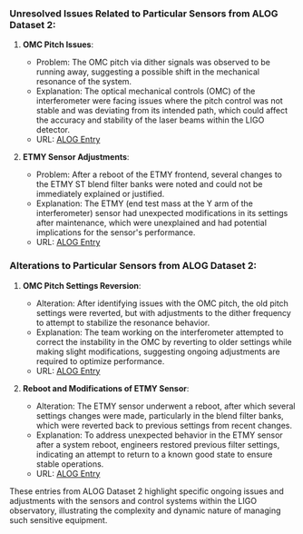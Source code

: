 ### Unresolved Issues Related to Particular Sensors from ALOG Dataset 2:

1. **OMC Pitch Issues**:
   - Problem: The OMC pitch via dither signals was observed to be running away, suggesting a possible shift in the mechanical resonance of the system.
   - Explanation: The optical mechanical controls (OMC) of the interferometer were facing issues where the pitch control was not stable and was deviating from its intended path, which could affect the accuracy and stability of the laser beams within the LIGO detector.
   - URL: [ALOG Entry](https://alog.ligo-la.caltech.edu/aLOG/index.php?callRep=75359)

2. **ETMY Sensor Adjustments**:
   - Problem: After a reboot of the ETMY frontend, several changes to the ETMY ST blend filter banks were noted and could not be immediately explained or justified.
   - Explanation: The ETMY (end test mass at the Y arm of the interferometer) sensor had unexpected modifications in its settings after maintenance, which were unexplained and had potential implications for the sensor's performance.
   - URL: [ALOG Entry](https://alog.ligo-la.caltech.edu/aLOG/index.php?callRep=75361)

### Alterations to Particular Sensors from ALOG Dataset 2:

1. **OMC Pitch Settings Reversion**:
   - Alteration: After identifying issues with the OMC pitch, the old pitch settings were reverted, but with adjustments to the dither frequency to attempt to stabilize the resonance behavior.
   - Explanation: The team working on the interferometer attempted to correct the instability in the OMC by reverting to older settings while making slight modifications, suggesting ongoing adjustments are required to optimize performance.
   - URL: [ALOG Entry](https://alog.ligo-la.caltech.edu/aLOG/index.php?callRep=75359)

2. **Reboot and Modifications of ETMY Sensor**:
   - Alteration: The ETMY sensor underwent a reboot, after which several settings changes were made, particularly in the blend filter banks, which were reverted back to previous settings from recent changes.
   - Explanation: To address unexpected behavior in the ETMY sensor after a system reboot, engineers restored previous filter settings, indicating an attempt to return to a known good state to ensure stable operations.
   - URL: [ALOG Entry](https://alog.ligo-la.caltech.edu/aLOG/index.php?callRep=75361)

These entries from ALOG Dataset 2 highlight specific ongoing issues and adjustments with the sensors and control systems within the LIGO observatory, illustrating the complexity and dynamic nature of managing such sensitive equipment.